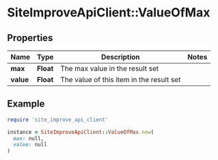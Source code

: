 # SiteImproveApiClient::ValueOfMax

## Properties

| Name | Type | Description | Notes |
| ---- | ---- | ----------- | ----- |
| **max** | **Float** | The max value in the result set |  |
| **value** | **Float** | The value of this item in the result set |  |

## Example

```ruby
require 'site_improve_api_client'

instance = SiteImproveApiClient::ValueOfMax.new(
  max: null,
  value: null
)
```

